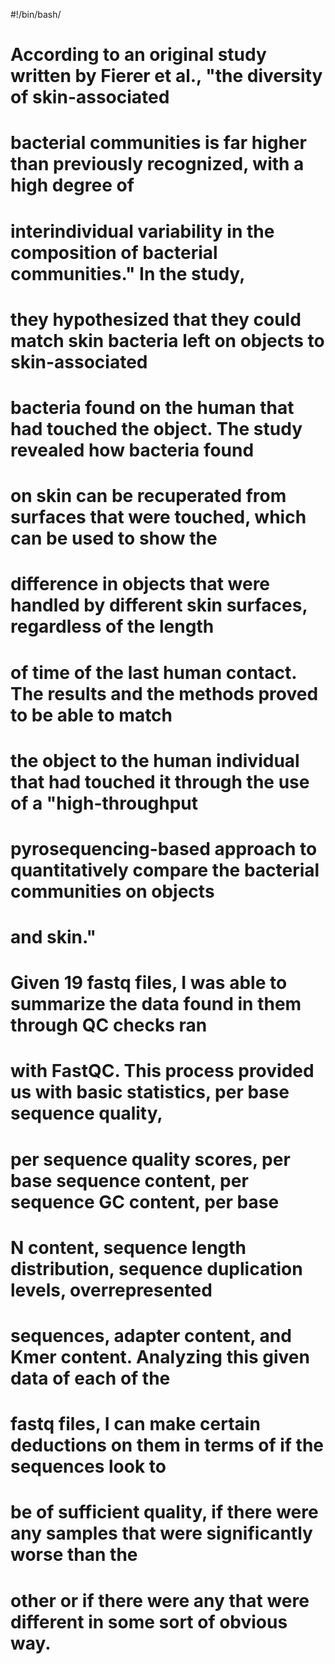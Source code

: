 #!/bin/bash/

# According to an original study written by Fierer et al., "the diversity of skin-associated 
# bacterial communities is far higher than previously recognized, with a high degree of 
# interindividual variability in the composition of bacterial communities." In the study,
# they hypothesized that they could match skin bacteria left on objects to skin-associated
# bacteria found on the human that had touched the object. The study revealed how bacteria found
# on skin can be recuperated from surfaces that were touched, which can be used to show the 
# difference in objects that were handled by different skin surfaces, regardless of the length 
# of time of the last human contact. The results and the methods proved to be able to match 
# the object to the human individual that had touched it through the use of a "high-throughput 
# pyrosequencing-based approach to quantitatively compare the bacterial communities on objects 
# and skin."

# Given 19 fastq files, I was able to summarize the data found in them through QC checks ran 
# with FastQC. This process provided us with basic statistics, per base sequence quality, 
# per sequence quality scores, per base sequence content, per sequence GC content, per base 
# N content, sequence length distribution, sequence duplication levels, overrepresented
# sequences, adapter content, and Kmer content. Analyzing this given data of each of the 
# fastq files, I can make certain deductions on them in terms of if the sequences look to 
# be of sufficient quality, if there were any samples that were significantly worse than the 
# other or if there were any that were different in some sort of obvious way. 
